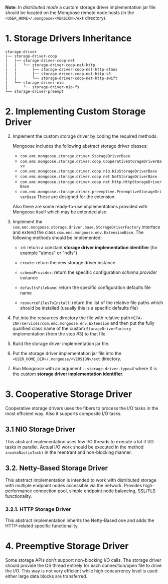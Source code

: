 **Note**:
In *distributed mode* a custom storage driver implementation jar file
should be located on the Mongoose remote node hosts (in the
`<USER_HOME>/.mongoose/<VERSION>/ext` directory).

# 1. Storage Drivers Inheritance

```
storage-driver
|── storage-driver-coop
|   |── storage-driver-coop-net
|   |   └── storage-driver-coop-net-http
|   |       |── storage-driver-coop-net-http-atmos
|   |       |── storage-driver-coop-net-http-s3
|   |       └── storage-driver-coop-net-http-swift
|   └── storage-driver-nio
|       └── storage-driver-nio-fs
└── storage-driver-preempt
```


# 2. Implementing Custom Storage Driver

2. Implement the custom storage driver by coding the required methods.

    Mongoose includes the following abstract storage driver classes:
    * `com.emc.mongoose.storage.driver.StorageDriverBase`
    * `com.emc.mongoose.storage.driver.coop.CooperativeStorageDriverBase`
    * `com.emc.mongoose.storage.driver.coop.nio.NioStorageDriverBase`
    * `com.emc.mongoose.storage.driver.coop.net.NetStorageDriverBase`
    * `com.emc.mongoose.storage.driver.coop.net.http.HttpStorageDriverBase`
    * `com.emc.mongoose.storage.driver.preemptive.PreemptiveStorageDriverBase`
    These are designed for the extension.

    Also there are some ready-to-use implementations provided with
    Mongoose itself which may be extended also.

3. Implement the
`com.emc.mongoose.storage.driver.base.StorageDriverFactory` interface
and extend the class `com.emc.mongoose.env.ExtensionBase`. The following
methods should be implemented:

    * `id`: return a constant **storage driver implementation
    identifier** (for example "atmos" or "hdfs")

    * `create`: return the new storage driver instance

    * `schemaProvider`: return the specific configuration *schema
    provider* instance

    * `defaultsFileName`: return the specific configuration defaults
    file name

    * `resourceFilesToInstall`: return the list of the relative file
    paths which should be installed (usually this is a specific defaults
    file)

4. Put into the resources directory the file with relative path
`META-INF/services/com.emc.mongoose.env.Extension`
and then put the fully qualified class name of the custom
`StorageDriverFactory` implementation (from the step #3) to that file.

5. Build the storage driver implementation jar file.

6. Put the storage driver implementation jar file into the
`<USER_HOME_DIR>/.mongoose/<VERSION>/ext` directory.

7. Run Mongoose with an argument `--storage-driver-type=X` where X is
the custom **storage driver implementation identifier**.

# 3. Cooperative Storage Driver

Cooperative storage drivers uses the fibers to process the I/O tasks in the most efficient way. Also it supports
composite I/O tasks.

## 3.1 NIO Storage Driver

This abstract implementation uses few I/O threads to execute a lot if I/O tasks in parallel. Actual I/O work should be
executed in the method `invokeNio(ioTask)` in the reentrant and non-blocking manner.

## 3.2. Netty-Based Storage Driver

This abstract implementation is intended to work with distributed storage with multiple endpoint nodes accessible via
the network. Provides high-performance connection pool, simple endpoint node balancing, SSL/TLS functionality.

### 3.2.1. HTTP Storage Driver

This abstract implementation inherits the Netty-Based one and adds the HTTP-related specific functionality.

# 4. Preemptive Storage Driver

Some storage APIs don't support non-blocking I/O calls. The storage driver should provide the OS thread entirely for
each connection/open file to drive the I/O. This way is not very efficient while high concurrency level is used either
large data blocks are transferred.
